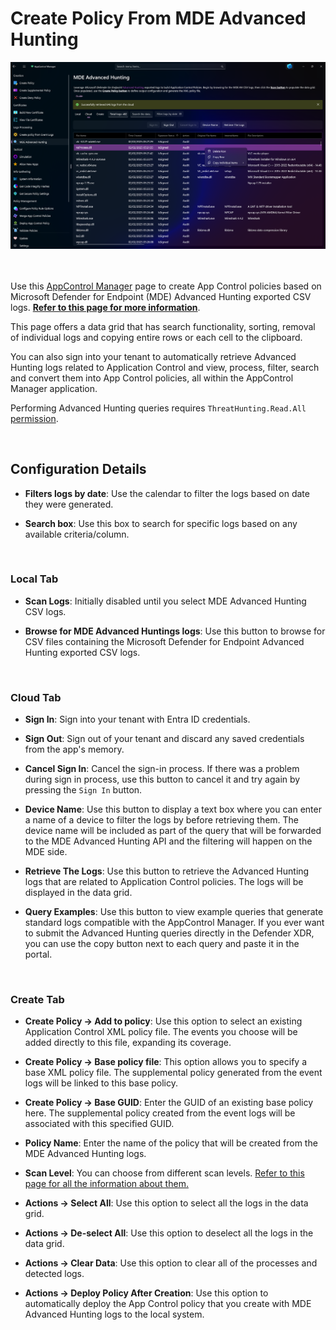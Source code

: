 # Create Policy From MDE Advanced Hunting

<div align="center">

<img src="https://raw.githubusercontent.com/HotCakeX/.github/refs/heads/main/Pictures/PNG%20and%20JPG/AppControl%20Manager%20page%20screenshots/Create%20policy%20from%20MDE%20Advanced%20Hunting.png" alt="AppControl Manager Application's Create Policy From MDE Advanced Hunting Page">

</div>

<br>

<br>

Use this [AppControl Manager](https://github.com/HotCakeX/Harden-Windows-Security/wiki/AppControl-Manager) page to create App Control policies based on Microsoft Defender for Endpoint (MDE) Advanced Hunting exported CSV logs. [**Refer to this page for more information**](https://github.com/HotCakeX/Harden-Windows-Security/wiki/How-to-Use-Microsoft-Defender-for-Endpoint-Advanced-Hunting-With-WDAC-App-Control).

This page offers a data grid that has search functionality, sorting, removal of individual logs and copying entire rows or each cell to the clipboard.

You can also sign into your tenant to automatically retrieve Advanced Hunting logs related to Application Control and view, process, filter, search and convert them into App Control policies, all within the AppControl Manager application.

Performing Advanced Hunting queries requires `ThreatHunting.Read.All` [permission](https://learn.microsoft.com/en-us/graph/api/security-security-runhuntingquery).

<br>

## Configuration Details

- **Filters logs by date**: Use the calendar to filter the logs based on date they were generated.

- **Search box**: Use this box to search for specific logs based on any available criteria/column.

<br>

### Local Tab

- **Scan Logs**: Initially disabled until you select MDE Advanced Hunting CSV logs.

- **Browse for MDE Advanced Huntings logs**: Use this button to browse for CSV files containing the Microsoft Defender for Endpoint Advanced Hunting exported CSV logs.

<br>

### Cloud Tab

- **Sign In**: Sign into your tenant with Entra ID credentials.

- **Sign Out**: Sign out of your tenant and discard any saved credentials from the app's memory.

- **Cancel Sign In**: Cancel the sign-in process. If there was a problem during sign in process, use this button to cancel it and try again by pressing the `Sign In` button.

- **Device Name**: Use this button to display a text box where you can enter a name of a device to filter the logs by before retrieving them. The device name will be included as part of the query that will be forwarded to the MDE Advanced Hunting API and the filtering will happen on the MDE side.

- **Retrieve The Logs**: Use this button to retrieve the Advanced Hunting logs that are related to Application Control policies. The logs will be displayed in the data grid.

- **Query Examples**: Use this button to view example queries that generate standard logs compatible with the AppControl Manager. If you ever want to submit the Advanced Hunting queries directly in the Defender XDR, you can use the copy button next to each query and paste it in the portal.

<br>

### Create Tab

- **Create Policy -> Add to policy**: Use this option to select an existing Application Control XML policy file. The events you choose will be added directly to this file, expanding its coverage.

- **Create Policy -> Base policy file**: This option allows you to specify a base XML policy file. The supplemental policy generated from the event logs will be linked to this base policy.

- **Create Policy -> Base GUID**: Enter the GUID of an existing base policy here. The supplemental policy created from the event logs will be associated with this specified GUID.

- **Policy Name**: Enter the name of the policy that will be created from the MDE Advanced Hunting logs.

- **Scan Level**: You can choose from different scan levels. [Refer to this page for all the information about them.](https://github.com/HotCakeX/Harden-Windows-Security/wiki/WDAC-Rule-Levels-Comparison-and-Guide)

- **Actions -> Select All**: Use this option to select all the logs in the data grid.

- **Actions -> De-select All**: Use this option to deselect all the logs in the data grid.

- **Actions -> Clear Data**: Use this option to clear all of the processes and detected logs.

- **Actions -> Deploy Policy After Creation**: Use this option to automatically deploy the App Control policy that you create with MDE Advanced Hunting logs to the local system.

<br>

